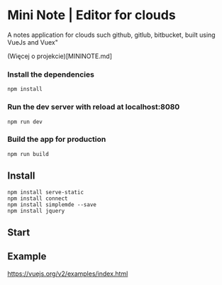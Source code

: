 # Mini Note  | Editor for clouds

A notes application for clouds such github, gitlub, bitbucket, built using VueJs and Vuex"

(Więcej o projekcie)[MININOTE.md]

### Install the dependencies

    npm install

### Run the dev server with reload at localhost:8080

    npm run dev

### Build the app for production

    npm run build

## Install

    npm install serve-static
    npm install connect
    npm install simplemde --save
    npm install jquery

## Start



## Example
https://vuejs.org/v2/examples/index.html
